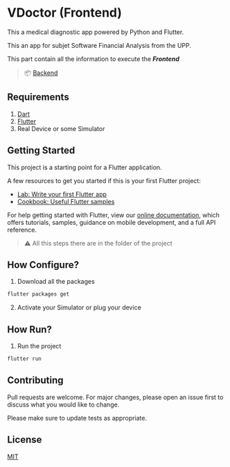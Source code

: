 # VDoctor (Frontend)

This a medical diagnostic app powered by Python and Flutter.

This an app for subjet Software Financial Analysis from the UPP.

This part contain all the information to execute the __*Frontend*__

> 📦 [Backend](https://github.com/Kike10hd/vdoctor_backend.git)

## Requirements

1. [Dart](https://dart.dev/)
1. [Flutter](https://flutter.dev/?gclsrc=aw.ds)
1. Real Device or some Simulator 

## Getting Started

This project is a starting point for a Flutter application.

A few resources to get you started if this is your first Flutter project:

- [Lab: Write your first Flutter app](https://flutter.dev/docs/get-started/codelab)
- [Cookbook: Useful Flutter samples](https://flutter.dev/docs/cookbook)

For help getting started with Flutter, view our
[online documentation](https://flutter.dev/docs), which offers tutorials,
samples, guidance on mobile development, and a full API reference.

> ⚠️ All this steps there are in the folder of the project

## How Configure?

1. Download all the packages
```bash
flutter packages get
```
2. Activate your Simulator or plug your device

## How Run?

1. Run the project
```bash
flutter run
```

## Contributing

Pull requests are welcome. For major changes, please open an issue first to discuss what you would like to change.

Please make sure to update tests as appropriate.

## License

[MIT](https://choosealicense.com/licenses/mit/)


